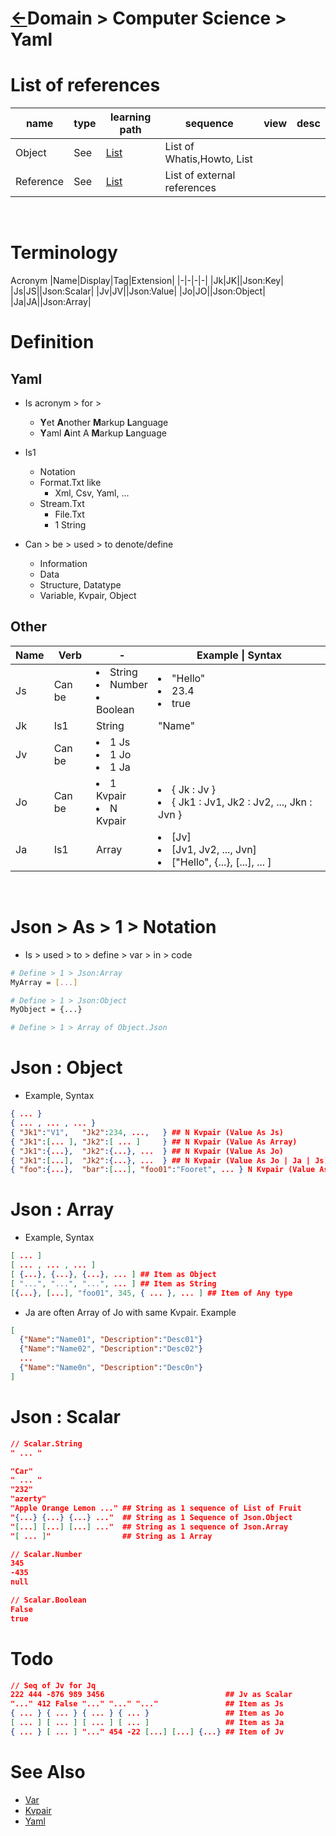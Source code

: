 <head><link rel="stylesheet" href="../../md.css"/><script src="../../md.js"></script></head>

[//]: #(Reference)
[Repo_Readme]:    ../README.md
[Object_List]:       ./list/object_list.md
[Reference_List]:    ./list/reference_list.md

# [&larr;][Repo_Readme]Domain > Computer Science > Yaml
# List of references
|name|type|learning path|sequence|view|desc|
|-|-|-|-|-|-|
|Object|See|[List][Object_list]|List of Whatis,Howto, List
|Reference|See|[List][Reference_List]|List of external references
<br>



# Terminology
Acronym
|Name|Display|Tag|Extension|
|-|-|-|-|
|Jk|JK||Json:Key|
|Js|JS||Json:Scalar|
|Jv|JV||Json:Value|
|Jo|JO||Json:Object|
|Ja|JA||Json:Array|
<br>
# Definition
## Yaml
- Is acronym > for > 
  - **Y**et **A**nother **M**arkup **L**anguage
  - **Y**aml **A**int A **M**arkup **L**anguage


- Is1
  - Notation
  - Format.Txt like
    - Xml, Csv, Yaml, ...
  - Stream.Txt
    - File.Txt
    - 1 String

- Can > be > used > to denote/define
    - Information
    - Data
    - Structure, Datatype
    - Variable, Kvpair, Object

## Other
|Name|Verb|-|Example \| Syntax|
|-|-|-|-|
|Js|Can be|<li>String</li><li>Number</li><li>Boolean</li>|<li>"Hello"</li><li>23.4</li><li>true</li>|
|Jk|Is1|String|"Name"|
|Jv|Can be|<li>1 Js</li> <li>1 Jo</li> <li>1 Ja</li>|
|Jo|Can be|<li>1 Kvpair</li><li>N Kvpair</li>|<li>{ Jk : Jv }</li> <li>{ Jk1 : Jv1, Jk2 : Jv2, ..., Jkn : Jvn }</li>|
|Ja|Is1|Array|<li>[Jv]</li><li>[Jv1, Jv2, ..., Jvn]</li><li>["Hello", {...}, [...], ... ]</li>|
<br>

# Json > As > 1 > Notation
- Is > used > to > define > var > in > code

```bash
# Define > 1 > Json:Array
MyArray = [...]

# Define > 1 > Json:Object
MyObject = {...}

# Define > 1 > Array of Object.Json
```
# Json : Object
- Example, Syntax
```json
{ ... }
{ ... , ... , ... }
{ "Jk1":"V1",   "Jk2":234, ...,   } ## N Kvpair (Value As Js)
{ "Jk1":[... ], "Jk2":[ ... ]     } ## N Kvpair (Value As Array)
{ "Jk1":{...},  "Jk2":{...}, ...  } ## N Kvpair (Value As Jo)
{ "Jk1":[...],  "Jk2":{...}, ...  } ## N Kvpair (Value As Jo | Ja | Js)
{ "foo":{...},  "bar":[...], "foo01":"Fooret", ... } N Kvpair (Value As Jo | Ja | Js)
```

# Json : Array
- Example, Syntax
```json
[ ... ]
[ ... , ... , ... ]
[ {...}, {...}, {...}, ... ] ## Item as Object
[ "...", "...", "...", ... ] ## Item as String
[{...}, [...], "foo01", 345, { ... }, ... ] ## Item of Any type
```

- Ja are often Array of Jo with same Kvpair. Example
```json
[
  {"Name":"Name01", "Description":"Desc01"}
  {"Name":"Name02", "Description":"Desc02"}
  ...
  {"Name":"Name0n", "Description":"Desc0n"}
]
```
# Json : Scalar

```json
// Scalar.String
" ... "

"Car"
" ... "
"232"
"azerty"
"Apple Orange Lemon ..." ## String as 1 sequence of List of Fruit
"{...} {...} {...} ..."  ## String as 1 Sequence of Json.Object
"[...] [...] [...] ..."  ## String as 1 sequence of Json.Array
"[ ... ]"                ## String as 1 Array

// Scalar.Number
345
-435
null

// Scalar.Boolean
False
true
```
# Todo
```json
// Seq of Jv for Jq
222 444 -876 989 3456                           ## Jv as Scalar
"..." 412 False "..." "..." "..."               ## Item as Js
{ ... } { ... } { ... } { ... }                 ## Item as Jo
[ ... ] [ ... ] [ ... ] [ ... ]                 ## Item as Ja
{ ... } [ ... ] "..." 454 -22 [...] [...] {...} ## Item of Jv

```

# See Also
- [Var][Var_Whatis]
- [Kvpair][kvpair_Whatis]
- [Yaml][Yaml_Whatis]


[//]: #(Reference)
[Back_Readme]:            ./readme.md              "Home > Repository.Git"

[Kvpair_Whatis]:   /../topic/whatis/kvpair_whatis.md  "Whatis > 1 > Kvpair"
[Yaml_Whatis]:     /../topic/whatis/yaml_whatis.md    "Whatis > Yaml"
[Var_Whatis]:      /../topic/whatis/var_whatis.md     "Whatis > 1 > Var"